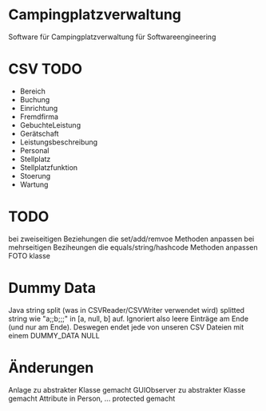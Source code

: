 # Campingplatzverwaltung

Software für Campingplatzverwaltung für Softwareengineering

# CSV TODO

- Bereich
- Buchung
- Einrichtung
- Fremdfirma
- GebuchteLeistung
- Gerätschaft
- Leistungsbeschreibung
- Personal
- Stellplatz
- Stellplatzfunktion
- Stoerung
- Wartung

# TODO

bei zweiseitigen Beziehungen die set/add/remvoe Methoden anpassen
bei mehrseitigen Beziheungen die equals/string/hashcode Methoden anpassen
FOTO klasse

# Dummy Data

Java string split (was in CSVReader/CSVWriter verwendet wird) splitted string wie "a;;b;;;" in [a, null, b] auf.
Ignoriert also leere Einträge am Ende (und nur am Ende). Deswegen endet jede von unseren CSV Dateien mit einem
DUMMY_DATA NULL

# Änderungen

Anlage zu abstrakter Klasse gemacht
GUIObserver zu abstrakter Klasse gemacht
Attribute in Person, ... protected gemacht
